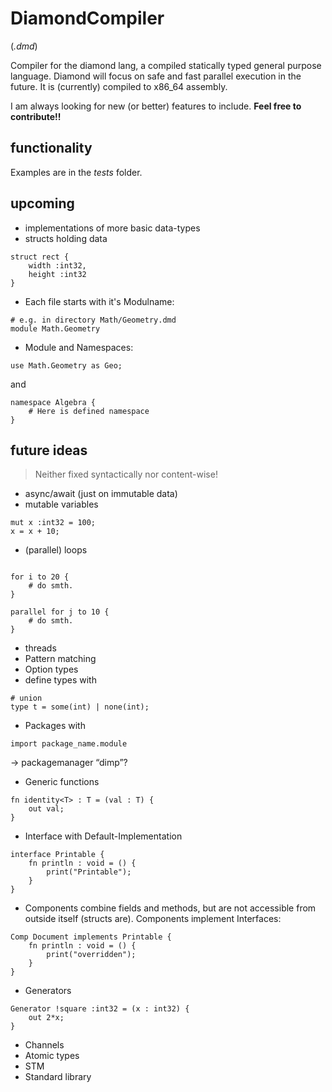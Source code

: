 # DiamondCompiler
(*.dmd*)

Compiler for the diamond lang, a compiled statically typed general purpose language.
Diamond will focus on safe and fast parallel execution in the future. 
It is (currently) compiled to x86_64 assembly.

I am always looking for new (or better) features to include. **Feel free to contribute!!**


## functionality 

Examples are in the *tests* folder.

## upcoming

* implementations of more basic data-types
* structs holding data
```diamond
struct rect {
    width :int32,
    height :int32
}
```
* Each file starts with it's Modulname:
```diamond
# e.g. in directory Math/Geometry.dmd
module Math.Geometry
```
* Module and Namespaces:
```diamond
use Math.Geometry as Geo;
```
and
```diamond
namespace Algebra {
    # Here is defined namespace
}
```


## future ideas
> Neither fixed syntactically nor content-wise!

* async/await (just on immutable data)
* mutable variables
```diamond
mut x :int32 = 100;
x = x + 10; 

```
* (parallel) loops
```diamond

for i to 20 {
    # do smth.
}

parallel for j to 10 {
    # do smth.
}

```
* threads
* Pattern matching
* Option types
* define types with 
```diamond
# union
type t = some(int) | none(int);
```

* Packages with
```diamond
import package_name.module
```
-> packagemanager “dimp”?

* Generic functions
```diamond
fn identity<T> : T = (val : T) {
    out val;
}
```

* Interface with Default-Implementation
```diamond
interface Printable {
    fn println : void = () {
        print("Printable");
    }
}
```

* Components combine fields and methods, but are not accessible from outside itself (structs are).
Components implement Interfaces:
```diamond
Comp Document implements Printable {
    fn println : void = () {
        print("overridden");
    }
}
```

* Generators
```diamond
Generator !square :int32 = (x : int32) {
    out 2*x;
}

```
* Channels 
* Atomic types
* STM
* Standard library